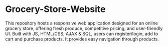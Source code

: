 # Grocery-Store-Website
This repository hosts a responsive web application designed for an online grocery store, offering fresh produce, competitive pricing, and user-friendly UI. Built with JS, HTML/CSS, AJAX &amp; SQL, users can register/login, add to cart and purchase products. It provides easy navigation through products.
